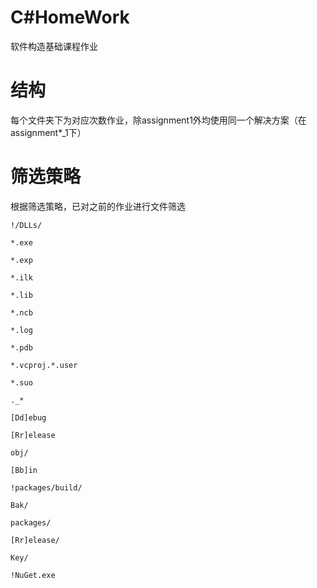 # C#HomeWork
软件构造基础课程作业
# 结构
每个文件夹下为对应次数作业，除assignment1外均使用同一个解决方案（在assignment*_1下）
# 筛选策略
根据筛选策略，已对之前的作业进行文件筛选
```
!/DLLs/
 
*.exe
 
*.exp
 
*.ilk
 
*.lib
 
*.ncb
 
*.log
 
*.pdb
 
*.vcproj.*.user
 
*.suo
 
._*
 
[Dd]ebug
 
[Rr]elease
 
obj/
 
[Bb]in
 
!packages/build/
 
Bak/
 
packages/
 
[Rr]elease/
 
Key/
 
!NuGet.exe
```
